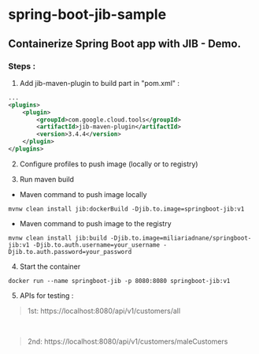 # spring-boot-jib-sample

## Containerize Spring Boot app with JIB - Demo.

### Steps :

1. Add jib-maven-plugin to build part in "pom.xml" :

````xml
...
<plugins>
    <plugin>
        <groupId>com.google.cloud.tools</groupId>
        <artifactId>jib-maven-plugin</artifactId>
        <version>3.4.4</version>
    </plugin>
</plugins>
````

2. Configure profiles to push image (locally or to registry)

3. Run maven build

* Maven command to push image locally

```shell
mvnw clean install jib:dockerBuild -Djib.to.image=springboot-jib:v1
```

* Maven command to push image to the registry

```shell
mvnw clean install jib:build -Djib.to.image=miliariadnane/springboot-jib:v1 -Djib.to.auth.username=your_username -Djib.to.auth.password=your_password
```

4. Start the container

```shell
docker run --name springboot-jib -p 8080:8080 springboot-jib:v1
```

5. APIs for testing :

> 1st: https://localhost:8080/api/v1/customers/all

<br/>

> 2nd: https://localhost:8080/api/v1/customers/maleCustomers

